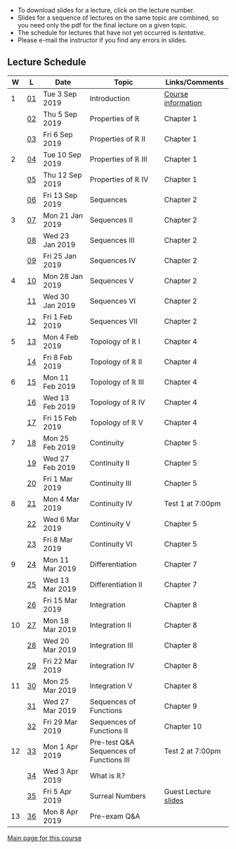 * To download slides for a lecture, click on the lecture number.
* Slides for a sequence of lectures on the same topic are combined, so you need only the pdf for the final lecture on a given topic.
* The schedule for lectures that have not yet occurred is _tentative_.
* Please e-mail the instructor if you find any errors in slides.

## Lecture Schedule

| W | L | Date | Topic | Links/Comments |
|---|---|------|-------|----------------|
| 1 | [01](3al01_2019.pdf) | Tue 3 Sep 2019 | Introduction |  [Course information](../handouts/3ainfo_2019f.pdf) |
|  | [02](3al02_2019.pdf) | Thu 5 Sep 2019 | Properties of &#8477; |  Chapter 1 |
|  | [03](3al03_2019.pdf) | Fri 6 Sep 2019 | Properties of &#8477; II |  Chapter 1 |
| 2 | [04](3al04_2019.pdf) | Tue 10 Sep 2019 | Properties of &#8477; III |  Chapter 1 |
|  | [05](3al05_2019.pdf) | Thu 12 Sep 2019 | Properties of &#8477; IV |  Chapter 1 |
|  | [06](3al06_2019.pdf) | Fri 13 Sep 2019 | Sequences |  Chapter 2 |
| 3 | [07](3al07_2019.pdf) | Mon 21 Jan 2019 | Sequences II |  Chapter 2 |
|  | [08](3al08_2019.pdf) | Wed 23 Jan 2019 | Sequences III |  Chapter 2 |
|  | [09](3al09_2019.pdf) | Fri 25 Jan 2019 | Sequences IV |  Chapter 2 |
| 4 | [10](3al10_2019.pdf) | Mon 28 Jan 2019 | Sequences V |  Chapter 2 |
|  | [11](3al11_2019.pdf) | Wed 30 Jan 2019 | Sequences VI |  Chapter 2 |
|  | [12](3al12_2019.pdf) | Fri 1 Feb 2019 | Sequences VII |  Chapter 2 |
| 5 | [13](3al13_2019.pdf) | Mon 4 Feb 2019 | Topology of &#8477; I | Chapter 4 |
|  | [14](3al14_2019.pdf) | Fri 8 Feb 2019 | Topology of &#8477; II | Chapter 4 |
| 6 | [15](3al15_2019.pdf) | Mon 11 Feb 2019 | Topology of &#8477; III | Chapter 4 |
|  | [16](3al16_2019.pdf) | Wed 13 Feb 2019 | Topology of &#8477; IV | Chapter 4 |
|  | [17](3al17_2019.pdf) | Fri 15 Feb 2019 | Topology of &#8477; V | Chapter 4 |
| 7 | [18](3al18_2019.pdf) | Mon 25 Feb 2019 | Continuity | Chapter 5 |
|  | [19](3al19_2019.pdf) | Wed 27 Feb 2019 | Continuity II | Chapter 5 |
|  | [20](3al20_2019.pdf) | Fri 1 Mar 2019 | Continuity III | Chapter 5 |
| 8 | [21](3al21_2019.pdf) | Mon 4 Mar 2019 | Continuity IV | Test 1 at 7:00pm |
|  | [22](3al22_2019.pdf) | Wed 6 Mar 2019 | Continuity V | Chapter 5 |
|  | [23](3al23_2019.pdf) | Fri 8 Mar 2019 | Continuity VI | Chapter 5 |
| 9 | [24](3al24_2019.pdf) | Mon 11 Mar 2019 | Differentiation | Chapter 7 |
|  | [25](3al25_2019.pdf) | Wed 13 Mar 2019 | Differentiation II | Chapter 7 |
|  | [26](3al26_2019.pdf) | Fri 15 Mar 2019 | Integration | Chapter 8 |
| 10 | [27](3al27_2019.pdf) | Mon 18 Mar 2019 | Integration II | Chapter 8 |
|  | [28](3al28_2019.pdf) | Wed 20 Mar 2019 | Integration III | Chapter 8 |
|  | [29](3al29_2019.pdf) | Fri 22 Mar 2019 | Integration IV | Chapter 8 |
| 11 | [30](3al30_2019.pdf) | Mon 25 Mar 2019 | Integration V | Chapter 8 |
|  | [31](3al31_2019.pdf) | Wed 27 Mar 2019 | Sequences of Functions | Chapter 9 |
|  | [32](3al32_2019.pdf) | Fri 29 Mar 2019 | Sequences of Functions II | Chapter 10 |
| 12 | [33](3al33_2019.pdf) | Mon 1 Apr 2019 | Pre-test Q&A<br>Sequences of Functions III | Test 2 at 7:00pm |
|  | [34](3al34_2019.pdf) | Wed 3 Apr 2019 | What is &#8477;? |  |
|  | [35](3al35_2019.pdf) | Fri 5 Apr 2019 | Surreal Numbers | Guest Lecture<br>[slides](./surreal2019.pdf) |
| 13 | [36](3al36_2019.pdf) | Mon 8 Apr 2019 | Pre-exam Q&A |  |

[Main page for this course](https://davidearn.github.io/math3a/)
